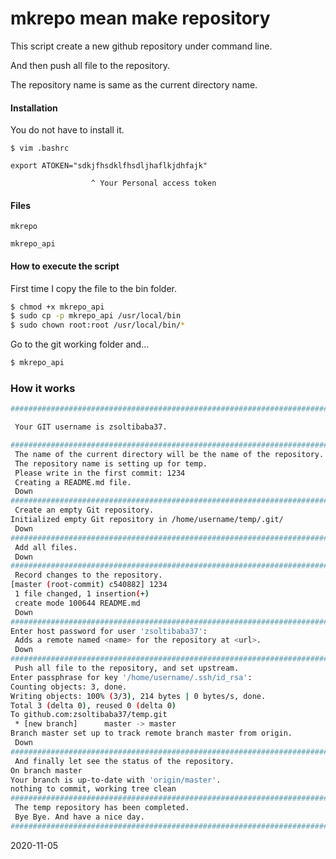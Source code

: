 # mkrepo mean make repository

This script create a new github repository under command line. 

And then push all file to the repository.

The repository name is same as the current directory name.


#### Installation

You do not have to install it.

```
$ vim .bashrc

export ATOKEN="sdkjfhsdklfhsdljhaflkjdhfajk"

                  ^ Your Personal access token

```

#### Files

```
mkrepo

mkrepo_api
```

#### How to execute the script

First time I copy the file to the bin folder. 
```sh
$ chmod +x mkrepo_api
$ sudo cp -p mkrepo_api /usr/local/bin
$ sudo chown root:root /usr/local/bin/*
```
Go to the git working folder and...
```sh
$ mkrepo_api
```

### How it works
```sh
################################################################################

 Your GIT username is zsoltibaba37.

################################################################################
 The name of the current directory will be the name of the repository.
 The repository name is setting up for temp.
 Please write in the first commit: 1234
 Creating a README.md file.
 Down
################################################################################
 Create an empty Git repository.
Initialized empty Git repository in /home/username/temp/.git/
 Down
################################################################################
 Add all files.
 Down
################################################################################
 Record changes to the repository.
[master (root-commit) c540882] 1234
 1 file changed, 1 insertion(+)
 create mode 100644 README.md
 Down
################################################################################
Enter host password for user 'zsoltibaba37':
 Adds a remote named <name> for the repository at <url>.
 Down
################################################################################
 Push all file to the repository, and set upstream.
Enter passphrase for key '/home/username/.ssh/id_rsa':
Counting objects: 3, done.
Writing objects: 100% (3/3), 214 bytes | 0 bytes/s, done.
Total 3 (delta 0), reused 0 (delta 0)
To github.com:zsoltibaba37/temp.git
 * [new branch]      master -> master
Branch master set up to track remote branch master from origin.
 Down
################################################################################
 And finally let see the status of the repository.
On branch master
Your branch is up-to-date with 'origin/master'.
nothing to commit, working tree clean
################################################################################
 The temp repository has been completed.
 Bye Bye. And have a nice day.
################################################################################
```
2020-11-05

